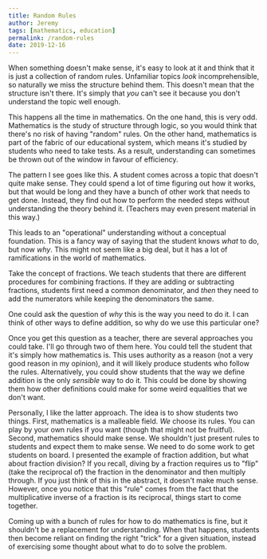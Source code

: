```yaml
---
title: Random Rules
author: Jeremy
tags: [mathematics, education]
permalink: /random-rules
date: 2019-12-16
---
```


When something doesn't make sense, it's easy to look at it and think that it is just a collection of random rules. Unfamiliar topics *look* incomprehensible, so naturally we miss the structure behind them. This doesn't mean that the structure isn't there. It's simply that *you* can't see it because you don't understand the topic well enough.

This happens all the time in mathematics. On the one hand, this is very odd. Mathematics is the study of structure through logic, so you would think that there's no risk of having "random" rules. On the other hand, mathematics is part of the fabric of our educational system, which means it's studied by students who need to take tests. As a result, understanding can sometimes be thrown out of the window in favour of efficiency.

The pattern I see goes like this. A student comes across a topic that doesn't quite make sense. They could spend a lot of time figuring out how it works, but that would be long and they have a bunch of other work that needs to get done. Instead, they find out how to perform the needed steps without understanding the theory behind it. (Teachers may even present material in this way.)

This leads to an "operational" understanding without a conceptual foundation. This is a fancy way of saying that the student knows *what* to do, but now *why*. This might not seem like a big deal, but it has a lot of ramifications in the world of mathematics.

Take the concept of fractions. We teach students that there are different procedures for combining fractions. If they are adding or subtracting fractions, students first need a common denominator, and *then* they need to add the numerators while keeping the denominators the same.

One could ask the question of *why* this is the way you need to do it. I can think of other ways to define addition, so why do we use this particular one?

Once you get this question as a teacher, there are several approaches you could take. I'll go through two of them here. You could tell the student that it's simply how mathematics is. This uses authority as a reason (not a very good reason in my opinion), and it will likely produce students who follow the rules. Alternatively, you could show students that the way we define addition is the only *sensible* way to do it. This could be done by showing them how other definitions could make for some weird equalities that we don't want.

Personally, I like the latter approach. The idea is to show students two things. First, mathematics is a malleable field. *We* choose its rules. You can play by your own rules if you want (though that might not be fruitful). Second, mathematics should make sense. We shouldn't just present rules to students and expect them to make sense. We need to do some work to get students on board. I presented the example of fraction addition, but what about fraction division? If you recall, diving by a fraction requires us to "flip" (take the reciprocal of) the fraction in the denominator and then multiply through. If you just think of this in the abstract, it doesn't make much sense. However, once you notice that this "rule" comes from the fact that the multiplicative inverse of a fraction is its reciprocal, things start to come together.

Coming up with a bunch of rules for how to do mathematics is fine, but it shouldn't be a replacement for understanding. When that happens, students then become reliant on finding the right "trick" for a given situation, instead of exercising some thought about what to do to solve the problem.
